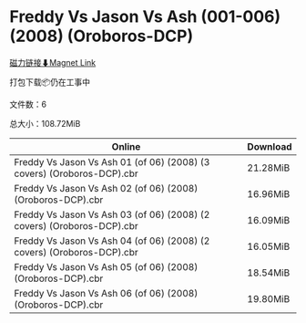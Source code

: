 # Freddy Vs Jason Vs Ash (001-006) (2008) (Oroboros-DCP)

[磁力链接⬇Magnet Link](magnet:?xt=urn:btih:f3eaceef0a54998a978d38bd17387c56e0d8c931&dn=Freddy%20Vs%20Jason%20Vs%20Ash%20%28001-006%29%20%282008%29%20%28Oroboros-DCP%29)

打包下载📦仍在工事中

文件数：6

总大小：108.72MiB

Online | Download
--- | ---
Freddy Vs Jason Vs Ash 01 (of 06) (2008) (3 covers) (Oroboros-DCP).cbr | 21.28MiB
Freddy Vs Jason Vs Ash 02 (of 06) (2008) (Oroboros-DCP).cbr | 16.96MiB
Freddy Vs Jason Vs Ash 03 (of 06) (2008) (2 covers) (Oroboros-DCP).cbr | 16.09MiB
Freddy Vs Jason Vs Ash 04 (of 06) (2008) (2 covers) (Oroboros-DCP).cbr | 16.05MiB
Freddy Vs Jason Vs Ash 05 (of 06) (2008) (Oroboros-DCP).cbr | 18.54MiB
Freddy Vs Jason Vs Ash 06 (of 06) (2008) (Oroboros-DCP).cbr | 19.80MiB